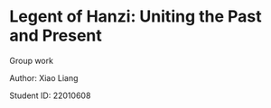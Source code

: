 # Legent of Hanzi: Uniting the Past and Present

 Group work
 
 Author: Xiao Liang

 Student ID: 22010608
